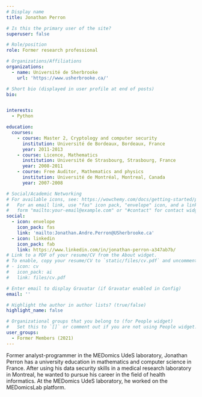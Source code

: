 ```yaml
---
# Display name
title: Jonathan Perron

# Is this the primary user of the site?
superuser: false

# Role/position
role: Former research professional

# Organizations/Affiliations
organizations:
  - name: Université de Sherbrooke
    url: 'https://www.usherbrooke.ca/'

# Short bio (displayed in user profile at end of posts)
bio: 


interests:
  - Python

education:
  courses:
    - course: Master 2, Cryptology and computer security
      institution: Université de Bordeaux, Bordeaux, France
      year: 2011-2013
    - course: Licence, Mathematics
      institution: Université de Strasbourg, Strasbourg, France
      year: 2008-2011
    - course: Free Auditor, Mathematics and physics
      institution: Université de Montréal, Montreal, Canada
      year: 2007-2008

# Social/Academic Networking
# For available icons, see: https://wowchemy.com/docs/getting-started/page-builder/#icons
#   For an email link, use "fas" icon pack, "envelope" icon, and a link in the
#   form "mailto:your-email@example.com" or "#contact" for contact widget.
social:
  - icon: envelope
    icon_pack: fas
    link: 'mailto:Jonathan.Andre.Perron@USherbrooke.ca'
  - icon: linkedin
    icon_pack: fab
    link: https://www.linkedin.com/in/jonathan-perron-a347ab7b/
# Link to a PDF of your resume/CV from the About widget.
# To enable, copy your resume/CV to `static/files/cv.pdf` and uncomment the lines below.
# - icon: cv
#   icon_pack: ai
#   link: files/cv.pdf

# Enter email to display Gravatar (if Gravatar enabled in Config)
email: ''

# Highlight the author in author lists? (true/false)
highlight_name: false

# Organizational groups that you belong to (for People widget)
#   Set this to `[]` or comment out if you are not using People widget.
user_groups:
  - Former Members (2021)
---
```


Former analyst-programmer in the MEDomics UdeS laboratory, Jonathan Perron has a university education in mathematics 
and computer science in France. After using his data security skills in a medical research laboratory in Montreal, 
he wanted to pursue his career in the field of health informatics. At the MEDomics UdeS laboratory, he worked on the 
MEDomicsLab platform.

